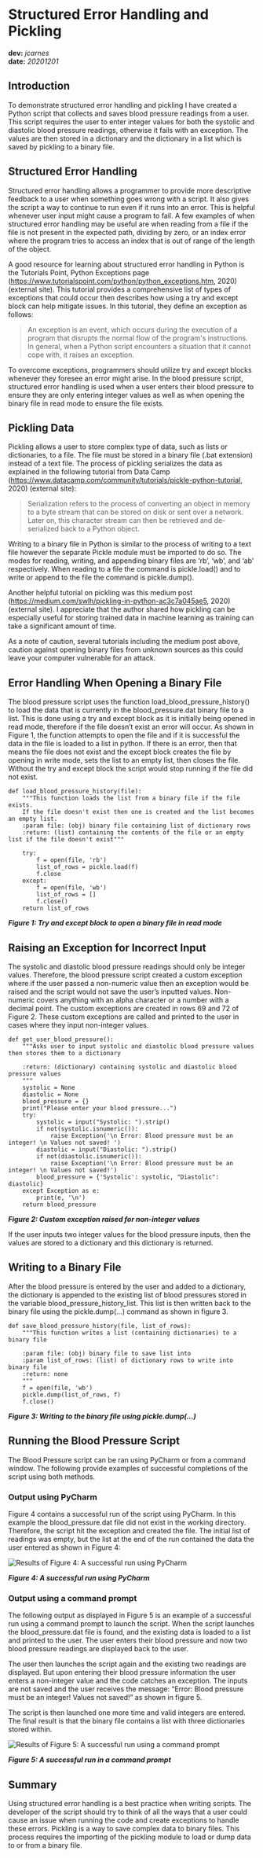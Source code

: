 # Structured Error Handling and Pickling
**dev:**  *jcarnes*  
**date:**  *20201201*


## Introduction
To demonstrate structured error handling and pickling I have created a Python script that collects and saves blood pressure readings from a user. This script requires the user to enter integer values for both the systolic and diastolic blood pressure readings, otherwise it fails with an exception. The values are then stored in a dictionary and the dictionary in a list which is saved by pickling to a binary file.

## Structured Error Handling
Structured error handling allows a programmer to provide more descriptive feedback to a user when something goes wrong with a script. It also gives the script a way to continue to run even if it runs into an error. This is helpful whenever user input might cause a program to fail. A few examples of when structured error handling may be useful are when reading from a file if the file is not present in the expected path, dividing by zero, or an index error where the program tries to access an index that is out of range of the length of the object.  

A good resource for learning about structured error handling in Python is the Tutorials Point, Python Exceptions page (https://www.tutorialspoint.com/python/python_exceptions.htm, 2020) (external site). This tutorial provides a comprehensive list of types of exceptions that could occur then describes how using a try and except block can help mitigate issues. In this tutorial, they define an exception as follows:

>An exception is an event, which occurs during the execution of a program that disrupts the normal flow of the program's instructions. In general, when a Python script encounters a situation that it cannot cope with, it raises an exception.

To overcome exceptions, programmers should utilize try and except blocks whenever they foresee an error might arise. In the blood pressure script, structured error handling is used when a user enters their blood pressure to ensure they are only entering integer values as well as when opening the binary file in read mode to ensure the file exists. 

## Pickling Data
Pickling allows a user to store complex type of data, such as lists or dictionaries, to a file. The file must be stored in a binary file (.bat extension) instead of a text file. The process of pickling serializes the data as explained in the following tutorial from Data Camp (https://www.datacamp.com/community/tutorials/pickle-python-tutorial, 2020) (external site):

>Serialization refers to the process of converting an object in memory to a byte stream that can be stored on disk or sent over a network. Later on, this character stream can then be retrieved and de-serialized back to a Python object.

Writing to a binary file in Python is similar to the process of writing to a text file however the separate Pickle module must be imported to do so. The modes for reading, writing, and appending binary files are ‘rb’, ‘wb’, and ‘ab’ respectively. When reading to a file the command is pickle.load() and to write or append to the file the command is pickle.dump(). 

Another helpful tutorial on pickling was this medium post (https://medium.com/swlh/pickling-in-python-ac3c7a045ae5, 2020) (external site). I appreciate that the author shared how pickling can be especially useful for storing trained data in machine learning as training can take a significant amount of time.

As a note of caution, several tutorials including the medium post above, caution against opening binary files from unknown sources as this could leave your computer vulnerable for an attack. 

## Error Handling When Opening a Binary File
The blood pressure script uses the function load_blood_pressure_history() to load the data that is currently in the blood_pressure.dat binary file to a list. This is done using a try and except block as it is initially being opened in read mode, therefore if the file doesn’t exist an error will occur. As shown in Figure 1, the function attempts to open the file and if it is successful the data in the file is loaded to a list in python. If there is an error, then that means the file does not exist and the except block creates the file by opening in write mode, sets the list to an empty list, then closes the file. Without the try and except block the script would stop running if the file did not exist.

```
def load_blood_pressure_history(file):
    """This function loads the list from a binary file if the file exists.
    If the file doesn't exist then one is created and the list becomes an empty list.
    :param file: (obj) binary file containing list of dictionary rows
    :return: (list) containing the contents of the file or an empty list if the file doesn't exist"""

    try:
        f = open(file, 'rb')
        list_of_rows = pickle.load(f)
        f.close
    except:
        f = open(file, 'wb')
        list_of_rows = []
        f.close()
    return list_of_rows

```
**_Figure 1: Try and except block to open a binary file in read mode_**
  
## Raising an Exception for Incorrect Input
The systolic and diastolic blood pressure readings should only be integer values. Therefore, the blood pressure script created a custom exception where if the user passed a non-numeric value then an exception would be raised and the script would not save the user’s inputted values. Non-numeric covers anything with an alpha character or a number with a decimal point. The custom exceptions are created in rows 69 and 72 of Figure 2. These custom exceptions are called and printed to the user in cases where they input non-integer values.

```
def get_user_blood_pressure():
    """Asks user to input systolic and diastolic blood pressure values then stores them to a dictionary

    :return: (dictionary) containing systolic and diastolic blood pressure values
    """
    systolic = None
    diastolic = None
    blood_pressure = {}
    print("Please enter your blood pressure...")
    try:
        systolic = input("Systolic: ").strip()
        if not(systolic.isnumeric()):
            raise Exception('\n Error: Blood pressure must be an integer! \n Values not saved! ')
        diastolic = input("Diastolic: ").strip()
        if not(diastolic.isnumeric()):
            raise Exception('\n Error: Blood pressure must be an integer! \n Values not saved!')
        blood_pressure = {'Systolic': systolic, "Diastolic": diastolic}
    except Exception as e:
        print(e, '\n')
    return blood_pressure
```


**_Figure 2: Custom exception raised for non-integer values_**

If the user inputs two integer values for the blood pressure inputs, then the values are stored to a dictionary and this dictionary is returned.

## Writing to a Binary File
After the blood pressure is entered by the user and added to a dictionary, the dictionary is appended to the existing list of blood pressures stored in the variable blood_pressure_history_list. This list is then written back to the binary file using the pickle.dump(…) command as shown in figure 3. 

```
def save_blood_pressure_history(file, list_of_rows):
    """This function writes a list (containing dictionaries) to a binary file

    :param file: (obj) binary file to save list into
    :param list_of_rows: (list) of dictionary rows to write into binary file
    :return: none
    """
    f = open(file, 'wb')
    pickle.dump(list_of_rows, f)
    f.close()
```
 
**_Figure 3: Writing to the binary file using pickle.dump(…)_**

## Running the Blood Pressure Script

The Blood Pressure script can be ran using PyCharm or from a command window. The following provide examples of successful completions of the script using both methods. 

### Output using PyCharm
Figure 4 contains a successful run of the script using PyCharm. In this example the blood_pressure.dat file did not exist in the working directory. Therefore, the script hit the exception and created the file. The initial list of readings was empty, but the list at the end of the run contained the data the user entered as shown in Figure 4:

![Results of Figure 4: A successful run using PyCharm](Figure04.png "Results of Figure 4")

**_Figure 4: A successful run using PyCharm_**

### Output using a command prompt
The following output as displayed in Figure 5 is an example of a successful run using a command prompt to launch the script. When the script launches the blood_pressure.dat file is found, and the existing data is loaded to a list and printed to the user. The user enters their blood pressure and now two blood pressure readings are displayed back to the user.

The user then launches the script again and the existing two readings are displayed. But upon entering their blood pressure information the user enters a non-integer value and the code catches an exception. The inputs are not saved and the user receives the message: “Error: Blood pressure must be an integer! Values not saved!” as shown in figure 5.

The script is then launched one more time and valid integers are entered. The final result is that the binary file contains a list with three dictionaries stored within. 

![Results of Figure 5: A successful run using a command prompt](Figure05.png "Results of Figure 5")

**_Figure 5: A successful run in a command prompt_**

## Summary
Using structured error handling is a best practice when writing scripts. The developer of the script should try to think of all the ways that a user could cause an issue when running the code and create exceptions to handle these errors. Pickling is a way to save complex data to binary files. This process requires the importing of the pickling module to load or dump data to or from a binary file. 

